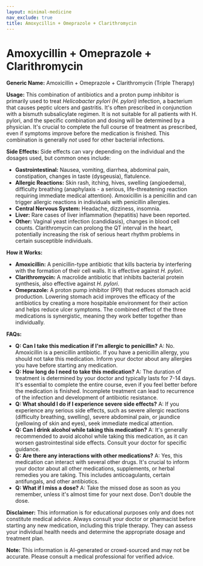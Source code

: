 ```yaml
---
layout: minimal-medicine
nav_exclude: true
title: Amoxycillin + Omeprazole + Clarithromycin
---
```


# Amoxycillin + Omeprazole + Clarithromycin

**Generic Name:** Amoxicillin + Omeprazole + Clarithromycin (Triple Therapy)

**Usage:** This combination of antibiotics and a proton pump inhibitor is primarily used to treat *Helicobacter pylori (H. pylori)* infection, a bacterium that causes peptic ulcers and gastritis.  It's often prescribed in conjunction with a bismuth subsalicylate regimen.  It is not suitable for all patients with H. pylori, and the specific combination and dosing will be determined by a physician. It's crucial to complete the full course of treatment as prescribed, even if symptoms improve before the medication is finished.  This combination is generally *not* used for other bacterial infections.


**Side Effects:**  Side effects can vary depending on the individual and the dosages used, but common ones include:

* **Gastrointestinal:** Nausea, vomiting, diarrhea, abdominal pain, constipation, changes in taste (dysgeusia), flatulence.
* **Allergic Reactions:** Skin rash, itching, hives, swelling (angioedema), difficulty breathing (anaphylaxis - a serious, life-threatening reaction requiring immediate medical attention).  Amoxicillin is a penicillin and can trigger allergic reactions in individuals with penicillin allergies.
* **Central Nervous System:** Headache, dizziness, insomnia.
* **Liver:**  Rare cases of liver inflammation (hepatitis) have been reported.
* **Other:**  Vaginal yeast infection (candidiasis), changes in blood cell counts.  Clarithromycin can prolong the QT interval in the heart, potentially increasing the risk of serious heart rhythm problems in certain susceptible individuals.


**How it Works:**

* **Amoxicillin:**  A penicillin-type antibiotic that kills bacteria by interfering with the formation of their cell walls. It is effective against *H. pylori*.
* **Clarithromycin:** A macrolide antibiotic that inhibits bacterial protein synthesis, also effective against *H. pylori*.
* **Omeprazole:** A proton pump inhibitor (PPI) that reduces stomach acid production.  Lowering stomach acid improves the efficacy of the antibiotics by creating a more hospitable environment for their action and helps reduce ulcer symptoms.  The combined effect of the three medications is synergistic, meaning they work better together than individually.

**FAQs:**

* **Q: Can I take this medication if I'm allergic to penicillin?**  A: No. Amoxicillin is a penicillin antibiotic.  If you have a penicillin allergy, you should not take this medication.  Inform your doctor about any allergies you have before starting any medication.
* **Q: How long do I need to take this medication?** A: The duration of treatment is determined by your doctor and typically lasts for 7-14 days.  It's essential to complete the entire course, even if you feel better before the medication is finished.  Incomplete treatment can lead to recurrence of the infection and development of antibiotic resistance.
* **Q: What should I do if I experience severe side effects?** A:  If you experience any serious side effects, such as severe allergic reactions (difficulty breathing, swelling), severe abdominal pain, or jaundice (yellowing of skin and eyes), seek immediate medical attention.
* **Q: Can I drink alcohol while taking this medication?** A:  It's generally recommended to avoid alcohol while taking this medication, as it can worsen gastrointestinal side effects. Consult your doctor for specific guidance.
* **Q: Are there any interactions with other medications?** A: Yes, this medication can interact with several other drugs.  It's crucial to inform your doctor about all other medications, supplements, or herbal remedies you are taking.  This includes anticoagulants, certain antifungals, and other antibiotics.
* **Q:  What if I miss a dose?** A: Take the missed dose as soon as you remember, unless it's almost time for your next dose.  Don't double the dose.


**Disclaimer:** This information is for educational purposes only and does not constitute medical advice. Always consult your doctor or pharmacist before starting any new medication, including this triple therapy. They can assess your individual health needs and determine the appropriate dosage and treatment plan.


**Note:** This information is AI-generated or crowd-sourced and may not be accurate. Please consult a medical professional for verified advice.